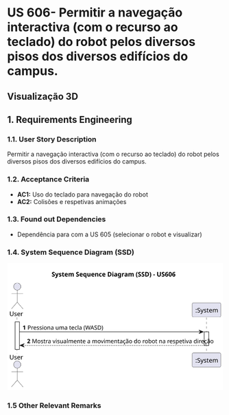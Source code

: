 # US 606- Permitir a navegação interactiva (com o recurso ao teclado) do robot pelos diversos pisos dos diversos edifícios do campus.
## Visualização 3D

## 1. Requirements Engineering

### 1.1. User Story Description

Permitir a navegação interactiva (com o recurso ao teclado) do robot pelos diversos pisos dos diversos edifícios do campus.

### 1.2. Acceptance Criteria

* **AC1:** Uso do teclado para navegação do robot
* **AC2:** Colisões e respetivas animações

### 1.3. Found out Dependencies
* Dependência para com a US 605 (selecionar o robot e visualizar)

### 1.4. System Sequence Diagram (SSD)
![](svg/us606system-sequence-diagram-alternative-one.svg)

### 1.5 Other Relevant Remarks